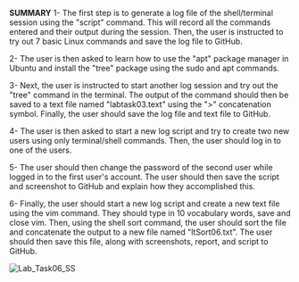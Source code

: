 **SUMMARY**
1- The first step is to generate a log file of the shell/terminal session using the "script" command. This will record all the commands entered and their output during the session. Then, the user is instructed to try out 7 basic Linux commands and save the log file to GitHub.

2- The user is then asked to learn how to use the "apt" package manager in Ubuntu and install the "tree" package using the sudo and apt commands.

3- Next, the user is instructed to start another log session and try out the "tree" command in the terminal. The output of the command should then be saved to a text file named "labtask03.text" using the ">" concatenation symbol. Finally, the user should save the log file and text file to GitHub.

4- The user is then asked to start a new log script and try to create two new users using only terminal/shell commands. Then, the user should log in to one of the users.

5- The user should then change the password of the second user while logged in to the first user's account. The user should then save the script and screenshot to GitHub and explain how they accomplished this.

6- Finally, the user should start a new log script and create a new text file using the vim command. They should type in 10 vocabulary words, save and close vim. Then, using the shell sort command, the user should sort the file and concatenate the output to a new file named "ltSort06.txt". The user should then save this file, along with screenshots, report, and script to GitHub.

![Lab_Task06_SS](https://user-images.githubusercontent.com/123714510/215020381-5548893c-9595-4839-afe7-88b603872546.png)
